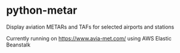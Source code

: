 # python-metar

Display aviation METARs and TAFs for selected airports and stations

Currently running on https://www.avia-met.com/ using AWS Elastic Beanstalk




